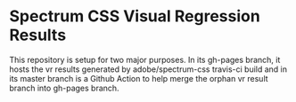 # Spectrum CSS Visual Regression Results
This repository is setup for two major purposes. In its gh-pages branch, it hosts the vr results generated by adobe/spectrum-css travis-ci build and in its master branch is a Github Action to help merge the orphan vr result branch into gh-pages branch.